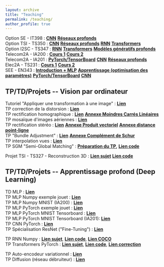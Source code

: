 ```yaml
---
layout: archive
title: "Teaching"
permalink: /teaching/
author_profile: true
---
```


Option SE - IT398 : [**CNN**](https://gbourmaud.github.io/files/intro_deep_learning/cours/Cours_2023_2024_IA201_2_CNN.pdf) [**Réseaux profonds**](https://gbourmaud.github.io/files/intro_deep_learning/cours/Cours_2023_2024_IA201_3_Deep.pdf)  
Option TSI - TS350 : [**CNN**](https://gbourmaud.github.io/files/intro_deep_learning/cours/Cours_2023_2024_IA201_2_CNN.pdf) [**Réseaux profonds**](https://gbourmaud.github.io/files/intro_deep_learning/cours/Cours_2023_2024_IA201_3_Deep.pdf) [**RNN**](https://gbourmaud.github.io/files/deep_learning_avance/cours/RNN.pdf) [**Transformers**](https://gbourmaud.github.io/files/deep_learning_avance/cours/cours_transformers_2024_2025.pdf)  
Option I2SC - TS347 : [**RNN**](https://gbourmaud.github.io/files/deep_learning_avance/cours/RNN.pdf) [**Transformers**](https://gbourmaud.github.io/files/deep_learning_avance/cours/cours_transformers_2024_2025.pdf) [**Modèles génératifs profonds**](https://gbourmaud.github.io/files/deep_learning_avance/cours/cours_modeles_generatifs_profonds.pdf)  
Telecom2A - IA200 : [**Cours 1**](https://gbourmaud.github.io/files/intro_deep_learning/cours/Cours_2025_2026_DL_1.pdf) [**Cours 2**](https://gbourmaud.github.io/files/intro_deep_learning/cours/Cours_2024_2025_DL_2.pdf)  
Telecom2A - IA201 : [**PyTorch/TensorBoard**](https://gbourmaud.github.io/files/intro_deep_learning/cours/Cours_2024_2025_IA201_1_PyTorch_TensorBoard.pdf) [**CNN**](https://gbourmaud.github.io/files/intro_deep_learning/cours/Cours_2024_2025_IA201_2_CNN.pdf) [**Réseaux profonds**](https://gbourmaud.github.io/files/intro_deep_learning/cours/Cours_2024_2025_IA201_3_Deep.pdf)  
Elec2A - TS231 : [**Cours 1**](https://gbourmaud.github.io/files/intro_deep_learning/cours/Cours_2025_2026_DL_1.pdf) [**Cours 2**](https://gbourmaud.github.io/files/intro_deep_learning/cours/Cours_2024_2025_DL_2.pdf)  
SEE - EN343 : [**Introduction + MLP**](https://gbourmaud.github.io/files/intro_deep_learning/cours/Cours_2025_2026_DL_1.pdf) [**Apprentissage (optimisation des paramètres)**](https://gbourmaud.github.io/files/intro_deep_learning/cours/Cours_2024_2025_DL_2.pdf)  [**PyTorch/TensorBoard**](https://gbourmaud.github.io/files/intro_deep_learning/cours/Cours_2023_2024_IA201_1_PyTorch_TensorBoard.pdf) [**CNN**](https://gbourmaud.github.io/files/intro_deep_learning/cours/Cours_2023_2024_IA201_2_CNN.pdf)  



## TP/TD/Projets -- Vision par ordinateur

Tutoriel "Appliquer une transformation à une image" : [**Lien**](https://github.com/gbourmaud/gbourmaud.github.io/blob/master/files/vision/TP/Tutoriel_transformation_image/tutoriel_rotation_image.ipynb)  
TP correction de la distorsion : [**Lien**](https://github.com/gbourmaud/gbourmaud.github.io/blob/master/files/vision/TP/TP_undistortion/correction_distorsion.ipynb)  
TP rectification homographique : [**Lien**](https://github.com/gbourmaud/gbourmaud.github.io/blob/master/files/vision/TP/TP_rectification_homographique/rectification_homographique.ipynb) [**Annexe Moindres Carrés Linéaires**](https://gbourmaud.github.io/files/vision/annexes/annexe_LS.pdf)  
TP mosaïque d'images aériennes : [**Lien**](https://github.com/gbourmaud/gbourmaud.github.io/blob/master/files/vision/TP/TP_mosaique_aerienne/TP_MOSAIQUE_AERIENNE.ipynb)  
TP rectification stéréo : [**Lien**](https://github.com/gbourmaud/gbourmaud.github.io/blob/master/files/vision/TP/TP_rectification_stereo/TP_RECTIFICATION_STEREO.ipynb) [**Annexe Produit vectoriel**](https://gbourmaud.github.io/files/vision/annexes/annexe_produit_vectoriel.pdf) [**Annexe distance point-ligne**](https://gbourmaud.github.io/files/vision/annexes/annexe_dist_point_ligne.pdf)  
TP "Bundle Adjustment" : [**Lien**](https://github.com/gbourmaud/gbourmaud.github.io/blob/master/files/vision/TP/TP_bundle_adjustment/TP_BUNDLE_ADJUSTMENT.ipynb) [**Annexe Complément de Schur**](https://gbourmaud.github.io/files/vision/TP/TP_bundle_adjustment/expression_jacobienne_avec_schur.pdf)  
TP interpolation vues : [**Lien**](...)  
TP SGM "Semi-Global Matching" : [**Préparation du TP**](...)**,** [**Lien code**](...)  

  
Projet TSI - TS327 - Reconstruction 3D :  [**Lien sujet**](https://gbourmaud.github.io/files/vision/projet/sujet_2024_2025.pdf) [**Lien code**](https://gbourmaud.github.io/files/vision/projet/students.zip)  


## TP/TD/Projets -- Apprentissage profond (Deep Learning)

TD MLP : [**Lien**](https://gbourmaud.github.io/files/intro_deep_learning/TD/TD_apprentissage_MLPv7.pdf)  
TP MLP Numpy exemple jouet : [**Lien**](https://github.com/gbourmaud/gbourmaud.github.io/blob/master/files/intro_deep_learning/TP/TP_MLP/TP_MLP_numpy_jouet.ipynb)  
TP MLP Numpy MNIST (IA200) : [**Lien**](https://github.com/gbourmaud/gbourmaud.github.io/blob/master/files/intro_deep_learning/TP/TP_MLP/IA200/TP_MLP_numpy_jouet_et_MNIST.ipynb)  
TP MLP PyTorch exemple jouet : [**Lien**](https://github.com/gbourmaud/gbourmaud.github.io/blob/master/files/intro_deep_learning/TP/TP_MLP/TP_MLP_PyTorch_jouet.ipynb)  
TP MLP PyTorch MNIST Tensorboard : [**Lien**](https://github.com/gbourmaud/gbourmaud.github.io/blob/master/files/intro_deep_learning/TP/TP_MLP/TP_MNIST_PyTorch_TensorBoard.ipynb)  
TP MLP PyTorch MNIST Tensorboard (IA201): [**Lien**](https://github.com/gbourmaud/gbourmaud.github.io/blob/master/files/intro_deep_learning/TP/TP_MLP/IA201/TP_MNIST_PyTorch_TensorBoard_IA201.ipynb)  
TP CNN PyTorch : [**Lien**](https://github.com/gbourmaud/gbourmaud.github.io/blob/master/files/intro_deep_learning/TP/TP_CNN/TP_CNN_PyTorch.ipynb)  
TP Spécialisation ResNet ("Fine-Tuning") : [**Lien**](https://github.com/gbourmaud/gbourmaud.github.io/blob/master/files/intro_deep_learning/TP/TP_specialisation/specialisation_resnet_plantnet.ipynb)  
  
TP RNN Numpy : [**Lien sujet**](https://gbourmaud.github.io/files/deep_learning_avance/TP/TP_RNN_numpy/TP_description_image_RNN.pdf), [**Lien code**](https://gbourmaud.github.io/files/deep_learning_avance/TP/TP_RNN_numpy/utils.zip), [**Lien COCO**](https://thor.enseirb-matmeca.fr/ruby/projects/)  
TP Transformers PyTorch : [**Lien sujet**](https://github.com/gbourmaud/gbourmaud.github.io/blob/master/files/deep_learning_avance/TP/TP_Transformer_pytorch/TP_description_image_Transformer.ipynb), [**Lien code**](https://gbourmaud.github.io/files/deep_learning_avance/TP/TP_Transformer_pytorch/utils.zip), [**Lien correction**](https://gbourmaud.github.io/files/deep_learning_avance/TP/TP_Transformer_pytorch/correction.py)  

TP Auto-encodeur variationnel : [**Lien**](https://github.com/gbourmaud/gbourmaud.github.io/blob/master/files/deep_learning_avance/TP/TP_VAE/TP_VAE.ipynb)  
TP Diffusion (réseau débruiteur) : [**Lien**](https://github.com/gbourmaud/gbourmaud.github.io/blob/master/files/deep_learning_avance/TP/TP_diffusion/TP_diffusion.ipynb)  

